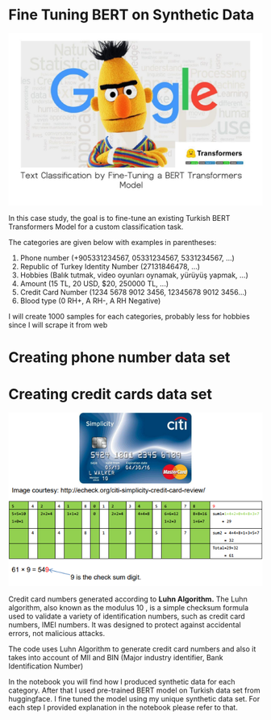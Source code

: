 # Fine Tuning BERT on Synthetic Data
![](/BERT.jpeg)


In this case study, the goal is to fine-tune an existing Turkish BERT Transformers
Model for a custom classification task.

The categories are given below with examples in parentheses:

1) Phone number (+905331234567, 05331234567, 5331234567, ...)
2) Republic of Turkey Identity Number (27131846478, ...)
3) Hobbies (Balık tutmak, video oyunları oynamak, yürüyüş yapmak, ...)
4) Amount (15 TL, 20 USD, $20, 250000 TL, ...)
5) Credit Card Number (1234 5678 9012 3456, 12345678 9012 3456...)
6) Blood type (0 RH+, A RH-, A RH Negative)

 I will create 1000 samples for each categories, probably less for hobbies since I will scrape it from web 
# Creating phone number  data set


# Creating credit cards data set
![](/media_cee_ceee4c60-f6c0-408f-bfee-26dd0e98853e_phpMQOCa7.png)

Credit card numbers generated according to **Luhn Algorithm.** The Luhn algorithm, also known as the modulus 10 , is a simple checksum formula used to validate a variety of identification numbers, such as credit card numbers, IMEI numbers. It was designed to protect against accidental errors, not malicious attacks.

The code uses Luhn Algorithm to generate credit card numbers and also it takes into account of MII and BIN (Major industry identifier, Bank Identification Number)


 
In the notebook you will find how I produced synthetic data for each category. After that I used pre-trained BERT model on Turkish data set from huggingface. I fine tuned the model using my unique synthetic data set. For each step I provided explanation in the notebook please refer to that.
